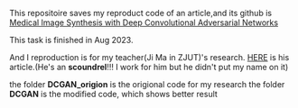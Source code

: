 This repositoire saves my reproduct code of an article,and its github is [Medical Image Synthesis with Deep Convolutional Adversarial Networks](https://github.com/ginobilinie/medSynthesisV1)

This task is finished in Aug 2023.

And I reproduction is for my teacher(Ji Ma in ZJUT)'s research. [HERE](https://doi.org/10.1016/j.jksuci.2023.101821) is his article.(He's an **scoundrel**!!! I work for him but he didn't put my name on it)

the folder **DCGAN_origion** is the origional code for my research
the folder **DCGAN** is the modified code, which shows better result

